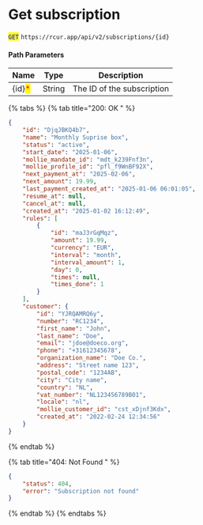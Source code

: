# Get subscription

<mark style="color:blue;">`GET`</mark> `https://rcur.app/api/v2/subscriptions/{id}`

#### Path Parameters

| Name                                   | Type   | Description                |
| -------------------------------------- | ------ | -------------------------- |
| {id}<mark style="color:red;">\*</mark> | String | The ID of the subscription |

{% tabs %}
{% tab title="200: OK " %}
```json
{
    "id": "DjqJBKQ4b7",
    "name": "Monthly Suprise box",
    "status": "active",
    "start_date": "2025-01-06",
    "mollie_mandate_id": "mdt_k239Fnf3n",
    "mollie_profile_id": "pfl_f9WnBF92X",
    "next_payment_at": "2025-02-06",
    "next_amount": 19.99,
    "last_payment_created_at": "2025-01-06 06:01:05",
    "resume_at": null,
    "cancel_at": null,
    "created_at": "2025-01-02 16:12:49",
    "rules": [
        {
            "id": "maJ3rGqMqz",
            "amount": 19.99,
            "currency": "EUR",
            "interval": "month",
            "interval_amount": 1,
            "day": 0,
            "times": null,
            "times_done": 1
        }
    ],
    "customer": {
        "id": "YJRQAMRQ6y",
        "number": "RC1234",
        "first_name": "John",
        "last_name": "Doe",
        "email": "jdoe@doeco.org",
        "phone": "+31612345678",
        "organization_name": "Doe Co.",
        "address": "Street name 123",
        "postal_code": "1234AB",
        "city": "City name",
        "country": "NL",
        "vat_number": "NL123456789B01",
        "locale": "nl",
        "mollie_customer_id": "cst_xDjnf3Kdx",
        "created_at": "2022-02-24 12:34:56"
    }
}
```
{% endtab %}

{% tab title="404: Not Found " %}
```json
{
    "status": 404,
    "error": "Subscription not found"
}
```
{% endtab %}
{% endtabs %}
